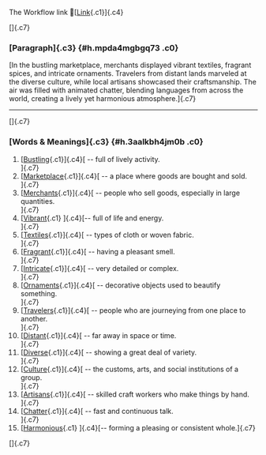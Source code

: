 The Workflow link
👏[[Link](https://www.google.com/url?q=http://www.google.com&sa=D&source=editors&ust=1758303874655172&usg=AOvVaw3gEyxMXLJqMVDxDPysNZzi){.c1}]{.c4}

[]{.c7}

### [Paragraph]{.c3} {#h.mpda4mgbgq73 .c0}

[In the bustling marketplace, merchants displayed vibrant textiles,
fragrant spices, and intricate ornaments. Travelers from distant lands
marveled at the diverse culture, while local artisans showcased their
craftsmanship. The air was filled with animated chatter, blending
languages from across the world, creating a lively yet harmonious
atmosphere.]{.c7}

------------------------------------------------------------------------

[]{.c7}

### [Words & Meanings]{.c3} {#h.3aalkbh4jm0b .c0}

1.  [[Bustling](https://www.google.com/url?q=http://www.google.com&sa=D&source=editors&ust=1758303874656464&usg=AOvVaw2ee7x6DkW2iLjUzd52AYws){.c1}]{.c4}[ --
    full of lively activity.\
    ]{.c7}
2.  [[Marketplace](https://www.google.com/url?q=http://www.google.com&sa=D&source=editors&ust=1758303874656748&usg=AOvVaw0zew2vQLLJnbI5RjKFyCse){.c1}]{.c4}[ --
    a place where goods are bought and sold.\
    ]{.c7}
3.  [[Merchants](https://www.google.com/url?q=http://www.google.com&sa=D&source=editors&ust=1758303874657008&usg=AOvVaw1MbS16Cj-kviIZZKhcKcwe){.c1}]{.c4}[ --
    people who sell goods, especially in large quantities.\
    ]{.c7}
4.  [[Vibrant](https://www.google.com/url?q=http://www.google.com&sa=D&source=editors&ust=1758303874657282&usg=AOvVaw1eZuxWODVIpu_kPS3CYU78){.c1}
    ]{.c4}[-- full of life and energy.\
    ]{.c7}
5.  [[Textiles](https://www.google.com/url?q=http://www.google.com&sa=D&source=editors&ust=1758303874657480&usg=AOvVaw0lKdXds88Hwll-4Hq_Pw9i){.c1}]{.c4}[ --
    types of cloth or woven fabric.\
    ]{.c7}
6.  [[Fragrant](https://www.google.com/url?q=http://www.google.com&sa=D&source=editors&ust=1758303874657738&usg=AOvVaw3oAtbv1YfLA72XvQAUIvVX){.c1}]{.c4}[ --
    having a pleasant smell.\
    ]{.c7}
7.  [[Intricate](https://www.google.com/url?q=http://www.google.com&sa=D&source=editors&ust=1758303874657939&usg=AOvVaw1Puzo6gaj7_YR1SW-juNsM){.c1}]{.c4}[ --
    very detailed or complex.\
    ]{.c7}
8.  [[Ornaments](https://www.google.com/url?q=http://www.google.com&sa=D&source=editors&ust=1758303874658178&usg=AOvVaw2MuaaJFJFaN2htfdCKdBBo){.c1}]{.c4}[ --
    decorative objects used to beautify something.\
    ]{.c7}
9.  [[Travelers](https://www.google.com/url?q=http://www.google.com&sa=D&source=editors&ust=1758303874658432&usg=AOvVaw3ShVg2J0L_EUOA53ZCa9So){.c1}]{.c4}[ --
    people who are journeying from one place to another.\
    ]{.c7}
10. [[Distant](https://www.google.com/url?q=http://www.google.com&sa=D&source=editors&ust=1758303874658711&usg=AOvVaw3DPN7o77OmDLE5vtxkT6qB){.c1}]{.c4}[ --
    far away in space or time.\
    ]{.c7}
11. [[Diverse](https://www.google.com/url?q=http://www.google.com&sa=D&source=editors&ust=1758303874658911&usg=AOvVaw2SK1p2PpKoWAqUG2Ihv8pr){.c1}]{.c4}[ --
    showing a great deal of variety.\
    ]{.c7}
12. [[Culture](https://www.google.com/url?q=http://www.google.com&sa=D&source=editors&ust=1758303874659151&usg=AOvVaw34fS4i2h_x9xjcArPplkjb){.c1}]{.c4}[ --
    the customs, arts, and social institutions of a group.\
    ]{.c7}
13. [[Artisans](https://www.google.com/url?q=http://www.google.com&sa=D&source=editors&ust=1758303874659405&usg=AOvVaw0Slmml0LRN0w5cokl3f-Qh){.c1}]{.c4}[ --
    skilled craft workers who make things by hand.\
    ]{.c7}
14. [[Chatter](https://www.google.com/url?q=http://www.google.com&sa=D&source=editors&ust=1758303874659657&usg=AOvVaw3vrlGdO9xHEDIk23V7SBTr){.c1}]{.c4}[ --
    fast and continuous talk.\
    ]{.c7}
15. [[Harmonious](https://www.google.com/url?q=http://www.google.com&sa=D&source=editors&ust=1758303874659902&usg=AOvVaw28cEB0ly3eU1C591ykdWRh){.c1}
    ]{.c4}[-- forming a pleasing or consistent whole.]{.c7}

[]{.c7}
